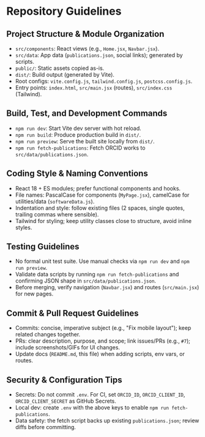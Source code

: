 # Repository Guidelines

## Project Structure & Module Organization
- `src/components`: React views (e.g., `Home.jsx`, `Navbar.jsx`).
- `src/data`: App data (`publications.json`, social links); generated by scripts.
- `public/`: Static assets copied as-is.
- `dist/`: Build output (generated by Vite).
- Root configs: `vite.config.js`, `tailwind.config.js`, `postcss.config.js`.
- Entry points: `index.html`, `src/main.jsx` (routes), `src/index.css` (Tailwind).

## Build, Test, and Development Commands
- `npm run dev`: Start Vite dev server with hot reload.
- `npm run build`: Produce production build in `dist/`.
- `npm run preview`: Serve the built site locally from `dist/`.
- `npm run fetch-publications`: Fetch ORCID works to `src/data/publications.json`.

## Coding Style & Naming Conventions
- React 18 + ES modules; prefer functional components and hooks.
- File names: PascalCase for components (`MyPage.jsx`), camelCase for utilities/data (`softwareData.js`).
- Indentation and style: follow existing files (2 spaces, single quotes, trailing commas where sensible).
- Tailwind for styling; keep utility classes close to structure, avoid inline styles.

## Testing Guidelines
- No formal unit test suite. Use manual checks via `npm run dev` and `npm run preview`.
- Validate data scripts by running `npm run fetch-publications` and confirming JSON shape in `src/data/publications.json`.
- Before merging, verify navigation (`Navbar.jsx`) and routes (`src/main.jsx`) for new pages.

## Commit & Pull Request Guidelines
- Commits: concise, imperative subject (e.g., "Fix mobile layout"); keep related changes together.
- PRs: clear description, purpose, and scope; link issues/PRs (e.g., `#7`); include screenshots/GIFs for UI changes.
- Update docs (`README.md`, this file) when adding scripts, env vars, or routes.

## Security & Configuration Tips
- Secrets: Do not commit `.env`. For CI, set `ORCID_ID`, `ORCID_CLIENT_ID`, `ORCID_CLIENT_SECRET` as GitHub Secrets.
- Local dev: create `.env` with the above keys to enable `npm run fetch-publications`.
- Data safety: the fetch script backs up existing `publications.json`; review diffs before committing.
